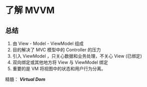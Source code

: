 # 了解 MVVM

## 总结

1. 由 View - Model - ViewModel 组成
2. 目的解决了 MVC 模型中的 Controller 的压力
3. 引入 ViewModel ，只关心数据和业务处理，不关心 View (已绑定)
4. 双向绑定或其他地方将 View 与 ViewModel 绑定
5. 重要的是 VM 将视图中的状态和用户行为分离。

精髓： ***Virtual Dom***
